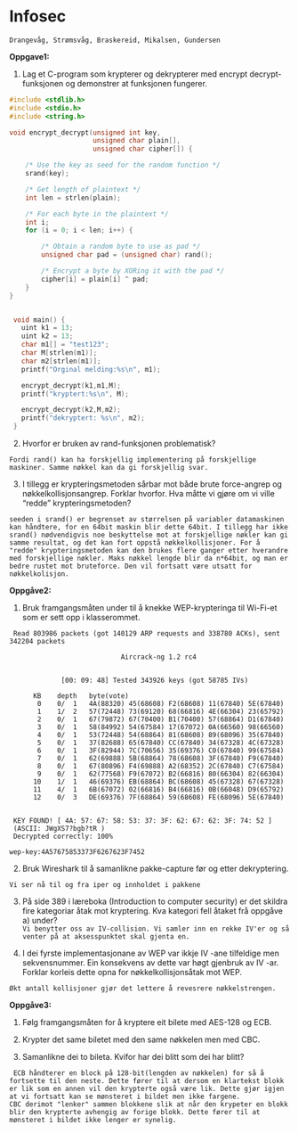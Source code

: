 # Infosec
``
Drangevåg, Strømsvåg, Braskereid, Mikalsen, Gundersen
``

**Oppgave1:**
1. Lag et C-program som krypterer og dekrypterer med encrypt decrypt-
funksjonen og demonstrer at funksjonen fungerer.

```c
#include <stdlib.h>
#include <stdio.h>
#include <string.h>

void encrypt_decrypt(unsigned int key,
                     unsigned char plain[],
                     unsigned char cipher[]) {

    /* Use the key as seed for the random function */
    srand(key);

    /* Get length of plaintext */
    int len = strlen(plain);

    /* For each byte in the plaintext */
    int i;
    for (i = 0; i < len; i++) {

        /* Obtain a random byte to use as pad */
        unsigned char pad = (unsigned char) rand();

        /* Encrypt a byte by XORing it with the pad */
        cipher[i] = plain[i] ^ pad;
    }
}


 void main() {
   uint k1 = 13;
   uint k2 = 13;
   char m1[] = "test123";
   char M[strlen(m1)];
   char m2[strlen(m1)];
   printf("Orginal melding:%s\n", m1);

   encrypt_decrypt(k1,m1,M);
   printf("kryptert:%s\n", M);

   encrypt_decrypt(k2,M,m2);
   printf("dekryptert: %s\n", m2);
 }

```

2. Hvorfor er bruken av rand-funksjonen problematisk?

``Fordi rand() kan ha forskjellig implementering på forskjellige maskiner. Samme nøkkel kan da gi forskjellig svar.``

3. I tillegg er krypteringsmetoden sårbar mot både brute force-angrep og
nøkkelkollisjonsangrep. Forklar hvorfor. Hva måtte vi gjøre om vi ville
“redde” krypteringsmetoden?

``seeden i srand() er begrenset av størrelsen på variabler datamaskinen kan håndtere, for en 64bit maskin blir dette 64bit. I tillegg har ikke srand() nødvendigvis noe beskyttelse mot at forskjellige nøkler kan gi samme resultat, og det kan fort oppstå nøkkelkollisjoner. For å "redde" krypteringsmetoden kan den brukes flere ganger etter hverandre med forskjellige nøkler. Maks nøkkel lengde blir da n*64bit, og man er bedre rustet mot bruteforce. Den vil fortsatt være utsatt for nøkkelkolisjon.``

**Oppgåve2:**
1. Bruk framgangsmåten under til å knekke WEP-krypteringa til Wi-Fi-et som
er sett opp i klasserommet.

``` Read 803986 packets (got 140129 ARP requests and 338780 ACKs), sent 342204 packets```

                                Aircrack-ng 1.2 rc4


                 [00: 09: 48] Tested 343926 keys (got 58785 IVs)

          KB    depth   byte(vote)
           0    0/  1   4A(88320) 45(68608) F2(68608) 11(67840) 5E(67840)
           1    1/  2   57(72448) 73(69120) 68(66816) 4E(66304) 23(65792)
           2    0/  1   67(79872) 67(70400) B1(70400) 57(68864) D1(67840)
           3    0/  1   58(84992) 54(67584) 17(67072) 0A(66560) 98(66560)
           4    0/  1   53(72448) 54(68864) 81(68608) 89(68096) 35(67840)
           5    0/  1   37(82688) 65(67840) CC(67840) 34(67328) 4C(67328)
           6    0/  1   3F(82944) 7C(70656) 35(69376) C0(67840) 99(67584)
           7    0/  1   62(69888) 5B(68864) 78(68608) 3F(67840) F9(67840)
           8    0/  1   67(80896) F4(69888) A2(68352) 2C(67840) C7(67584)
           9    0/  1   62(77568) F9(67072) B2(66816) 80(66304) 82(66304)
          10    1/  1   46(69376) EB(68864) BC(68608) 45(67328) 67(67328)
          11    4/  1   6B(67072) 02(66816) B4(66816) 0B(66048) D9(65792)
          12    0/  3   DE(69376) 7F(68864) 59(68608) FE(68096) 5E(67840)


     KEY FOUND! [ 4A: 57: 67: 58: 53: 37: 3F: 62: 67: 62: 3F: 74: 52 ]
     (ASCII: JWgXS7?bgb?tR )
	 Decrypted correctly: 100%

``wep-key:4A57675853373F6267623F7452``

2. Bruk Wireshark til å samanlikne pakke-capture før og etter dekryptering.

``Vi ser nå til og fra iper og innholdet i pakkene``

3. På side 389 i læreboka (Introduction to computer security) er det skildra
fire kategoriar åtak mot kryptering. Kva kategori fell åtaket frå oppgåve a)
under? </br>``Vi benytter oss av IV-collision. Vi samler inn en rekke IV'er og så venter på at aksesspunktet skal gjenta en.``

4. I dei fyrste implementasjonane av WEP var ikkje IV -ane tilfeldige men
sekvensnummer. Ein konsekvens av dette var høgt gjenbruk av IV -ar.
Forklar korleis dette opna for nøkkelkollisjonsåtak mot WEP.

``Økt antall kollisjoner gjør det lettere å revesrere nøkkelstrengen. ``

**Oppgåve3:**
1. Følg framgangsmåten for å kryptere eit bilete med AES-128 og ECB.

2. Krypter det same biletet med den same nøkkelen men med CBC.

3. Samanlikne dei to bileta. Kvifor har dei blitt som dei har blitt? </br>

`` ECB håndterer en block på 128-bit(lengden av nøkkelen) for så å fortsette til den neste. Dette fører til at dersom en klartekst blokk er lik som en annen vil den krypterte også være lik. Dette gjør igjen at vi fortsatt kan se mønsteret i bildet men ikke fargene.`` </br>
``CBC derimot "lenker" sammen blokkene slik at når den krypeter en blokk blir den krypterte avhengig av forige blokk. Dette fører til at mønsteret i bildet ikke lenger er synelig.
``
